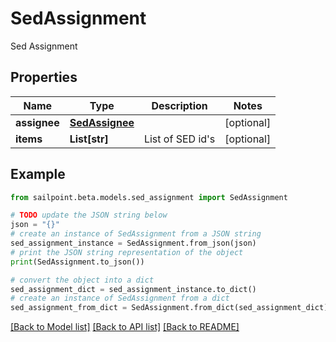 # SedAssignment

Sed Assignment

## Properties

Name | Type | Description | Notes
------------ | ------------- | ------------- | -------------
**assignee** | [**SedAssignee**](SedAssignee.md) |  | [optional] 
**items** | **List[str]** | List of SED id&#39;s | [optional] 

## Example

```python
from sailpoint.beta.models.sed_assignment import SedAssignment

# TODO update the JSON string below
json = "{}"
# create an instance of SedAssignment from a JSON string
sed_assignment_instance = SedAssignment.from_json(json)
# print the JSON string representation of the object
print(SedAssignment.to_json())

# convert the object into a dict
sed_assignment_dict = sed_assignment_instance.to_dict()
# create an instance of SedAssignment from a dict
sed_assignment_from_dict = SedAssignment.from_dict(sed_assignment_dict)
```
[[Back to Model list]](../README.md#documentation-for-models) [[Back to API list]](../README.md#documentation-for-api-endpoints) [[Back to README]](../README.md)


